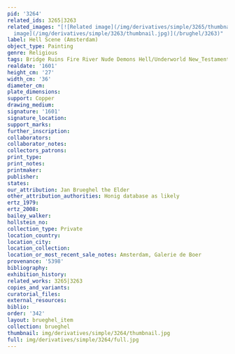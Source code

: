 ```yaml
---
pid: '3264'
related_ids: 3265|3263
related_images: "[![Related image](/img/derivatives/simple/3265/thumbnail.jpg)](/brughel/3265)|[![Related
  image](/img/derivatives/simple/3263/thumbnail.jpg)](/brughel/3263)"
label: Hell Scene (Amsterdam)
object_type: Painting
genre: Religious
tags: Bridge Ruins Fire River Nude Demons Hell/Underworld New_Testament
realdate: '1601'
height_cm: '27'
width_cm: '36'
diameter_cm: 
plate_dimensions: 
support: Copper
drawing_medium: 
signature: '1601'
signature_location: 
support_marks: 
further_inscription: 
collaborators: 
collaborator_notes: 
collectors_patrons: 
print_type: 
print_notes: 
printmaker: 
publisher: 
states: 
our_attribution: Jan Brueghel the Elder
other_attribution_authorities: Honig database as likely
ertz_1979: 
ertz_2008: 
bailey_walker: 
hollstein_no: 
collection_type: Private
location_country: 
location_city: 
location_collection: 
location_or_most_recent_sale_notes: Amsterdam, Galerie de Boer
provenance: '5398'
bibliography: 
exhibition_history: 
related_works: 3265|3263
copies_and_variants: 
curatorial_files: 
external_resources: 
biblio: 
order: '342'
layout: brueghel_item
collection: brueghel
thumbnail: img/derivatives/simple/3264/thumbnail.jpg
full: img/derivatives/simple/3264/full.jpg
---
```

